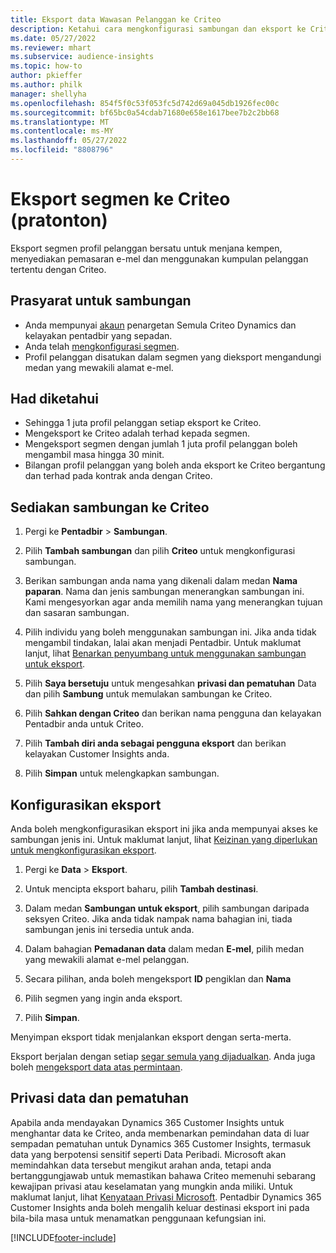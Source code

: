 ```yaml
---
title: Eksport data Wawasan Pelanggan ke Criteo
description: Ketahui cara mengkonfigurasi sambungan dan eksport ke Criteo.
ms.date: 05/27/2022
ms.reviewer: mhart
ms.subservice: audience-insights
ms.topic: how-to
author: pkieffer
ms.author: philk
manager: shellyha
ms.openlocfilehash: 854f5f0c53f053fc5d742d69a045db1926fec00c
ms.sourcegitcommit: bf65bc0a54cdab71680e658e1617bee7b2c2bb68
ms.translationtype: MT
ms.contentlocale: ms-MY
ms.lasthandoff: 05/27/2022
ms.locfileid: "8808796"
---
```

# <a name="export-segments-to-criteo-preview"></a>Eksport segmen ke Criteo (pratonton)

Eksport segmen profil pelanggan bersatu untuk menjana kempen, menyediakan pemasaran e-mel dan menggunakan kumpulan pelanggan tertentu dengan Criteo.

## <a name="prerequisites-for-connection"></a>Prasyarat untuk sambungan

-   Anda mempunyai [akaun](https://www.criteo.com/login/) penargetan Semula Criteo Dynamics dan kelayakan pentadbir yang sepadan.
-   Anda telah [mengkonfigurasi segmen](segments.md).
-   Profil pelanggan disatukan dalam segmen yang dieksport mengandungi medan yang mewakili alamat e-mel.

## <a name="known-limitations"></a>Had diketahui

- Sehingga 1 juta profil pelanggan setiap eksport ke Criteo.
- Mengeksport ke Criteo adalah terhad kepada segmen.
- Mengeksport segmen dengan jumlah 1 juta profil pelanggan boleh mengambil masa hingga 30 minit. 
- Bilangan profil pelanggan yang boleh anda eksport ke Criteo bergantung dan terhad pada kontrak anda dengan Criteo.

## <a name="set-up-connection-to-criteo"></a>Sediakan sambungan ke Criteo

1. Pergi ke **Pentadbir** > **Sambungan**.

1. Pilih **Tambah sambungan** dan pilih **Criteo** untuk mengkonfigurasi sambungan.

1. Berikan sambungan anda nama yang dikenali dalam medan **Nama paparan**. Nama dan jenis sambungan menerangkan sambungan ini. Kami mengesyorkan agar anda memilih nama yang menerangkan tujuan dan sasaran sambungan.

1. Pilih individu yang boleh menggunakan sambungan ini. Jika anda tidak mengambil tindakan, lalai akan menjadi Pentadbir. Untuk maklumat lanjut, lihat [Benarkan penyumbang untuk menggunakan sambungan untuk eksport](connections.md#allow-contributors-to-use-a-connection-for-exports).

1. Pilih **Saya bersetuju** untuk mengesahkan **privasi dan pematuhan** Data dan pilih **Sambung** untuk memulakan sambungan ke Criteo.

1. Pilih **Sahkan dengan Criteo** dan berikan nama pengguna dan kelayakan Pentadbir anda untuk Criteo. 

1. Pilih **Tambah diri anda sebagai pengguna eksport** dan berikan kelayakan Customer Insights anda.

1. Pilih **Simpan** untuk melengkapkan sambungan.

## <a name="configure-an-export"></a>Konfigurasikan eksport

Anda boleh mengkonfigurasikan eksport ini jika anda mempunyai akses ke sambungan jenis ini. Untuk maklumat lanjut, lihat [Keizinan yang diperlukan untuk mengkonfigurasikan eksport](export-destinations.md#set-up-a-new-export).

1. Pergi ke **Data** > **Eksport**.

1. Untuk mencipta eksport baharu, pilih **Tambah destinasi**.

1. Dalam medan **Sambungan untuk eksport**, pilih sambungan daripada seksyen Criteo. Jika anda tidak nampak nama bahagian ini, tiada sambungan jenis ini tersedia untuk anda. 

1. Dalam bahagian **Pemadanan data** dalam medan **E-mel**, pilih medan yang mewakili alamat e-mel pelanggan. 

1. Secara pilihan, anda boleh mengeksport **ID** pengiklan dan **Nama**

1. Pilih segmen yang ingin anda eksport. 

1. Pilih **Simpan**.

Menyimpan eksport tidak menjalankan eksport dengan serta-merta.

Eksport berjalan dengan setiap [segar semula yang dijadualkan](system.md#schedule-tab). Anda juga boleh [mengeksport data atas permintaan](export-destinations.md#run-exports-on-demand). 

## <a name="data-privacy-and-compliance"></a>Privasi data dan pematuhan

Apabila anda mendayakan Dynamics 365 Customer Insights untuk menghantar data ke Criteo, anda membenarkan pemindahan data di luar sempadan pematuhan untuk Dynamics 365 Customer Insights, termasuk data yang berpotensi sensitif seperti Data Peribadi. Microsoft akan memindahkan data tersebut mengikut arahan anda, tetapi anda bertanggungjawab untuk memastikan bahawa Criteo memenuhi sebarang kewajipan privasi atau keselamatan yang mungkin anda miliki. Untuk maklumat lanjut, lihat [Kenyataan Privasi Microsoft](https://go.microsoft.com/fwlink/?linkid=396732).
Pentadbir Dynamics 365 Customer Insights anda boleh mengalih keluar destinasi eksport ini pada bila-bila masa untuk menamatkan penggunaan kefungsian ini.


[!INCLUDE[footer-include](includes/footer-banner.md)]
